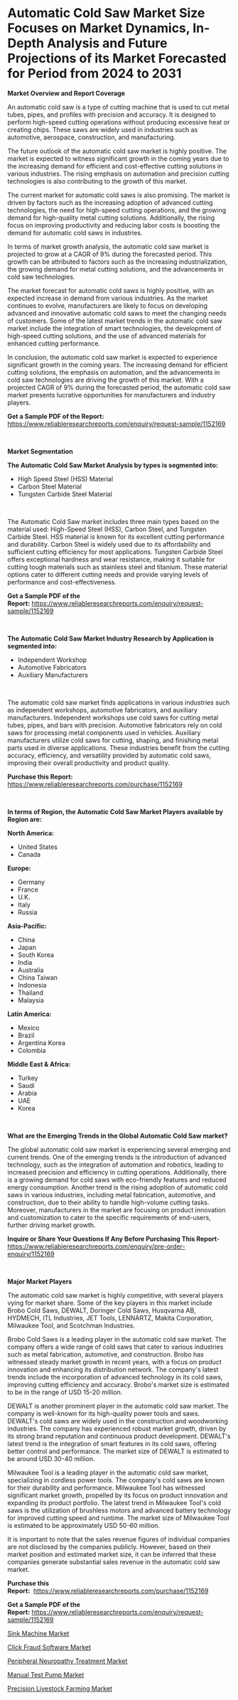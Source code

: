 <p><h1>Automatic Cold Saw Market Size Focuses on Market Dynamics, In-Depth Analysis and Future Projections of its Market Forecasted for Period from 2024 to 2031</h1></p><p><strong>Market Overview and Report Coverage</strong></p>
<p><p>An automatic cold saw is a type of cutting machine that is used to cut metal tubes, pipes, and profiles with precision and accuracy. It is designed to perform high-speed cutting operations without producing excessive heat or creating chips. These saws are widely used in industries such as automotive, aerospace, construction, and manufacturing.</p><p>The future outlook of the automatic cold saw market is highly positive. The market is expected to witness significant growth in the coming years due to the increasing demand for efficient and cost-effective cutting solutions in various industries. The rising emphasis on automation and precision cutting technologies is also contributing to the growth of this market.</p><p>The current market for automatic cold saws is also promising. The market is driven by factors such as the increasing adoption of advanced cutting technologies, the need for high-speed cutting operations, and the growing demand for high-quality metal cutting solutions. Additionally, the rising focus on improving productivity and reducing labor costs is boosting the demand for automatic cold saws in industries.</p><p>In terms of market growth analysis, the automatic cold saw market is projected to grow at a CAGR of 9% during the forecasted period. This growth can be attributed to factors such as the increasing industrialization, the growing demand for metal cutting solutions, and the advancements in cold saw technologies.</p><p>The market forecast for automatic cold saws is highly positive, with an expected increase in demand from various industries. As the market continues to evolve, manufacturers are likely to focus on developing advanced and innovative automatic cold saws to meet the changing needs of customers. Some of the latest market trends in the automatic cold saw market include the integration of smart technologies, the development of high-speed cutting solutions, and the use of advanced materials for enhanced cutting performance.</p><p>In conclusion, the automatic cold saw market is expected to experience significant growth in the coming years. The increasing demand for efficient cutting solutions, the emphasis on automation, and the advancements in cold saw technologies are driving the growth of this market. With a projected CAGR of 9% during the forecasted period, the automatic cold saw market presents lucrative opportunities for manufacturers and industry players.</p></p>
<p><strong>Get a Sample PDF of the Report:</strong> <a href="https://www.reliableresearchreports.com/enquiry/request-sample/1152169">https://www.reliableresearchreports.com/enquiry/request-sample/1152169</a></p>
<p>&nbsp;</p>
<p><strong>Market Segmentation</strong></p>
<p><strong>The Automatic Cold Saw Market Analysis by types is segmented into:</strong></p>
<p><ul><li>High Speed Steel (HSS) Material</li><li>Carbon Steel Material</li><li>Tungsten Carbide Steel Material</li></ul></p>
<p>&nbsp;</p>
<p><p>The Automatic Cold Saw market includes three main types based on the material used: High-Speed Steel (HSS), Carbon Steel, and Tungsten Carbide Steel. HSS material is known for its excellent cutting performance and durability. Carbon Steel is widely used due to its affordability and sufficient cutting efficiency for most applications. Tungsten Carbide Steel offers exceptional hardness and wear resistance, making it suitable for cutting tough materials such as stainless steel and titanium. These material options cater to different cutting needs and provide varying levels of performance and cost-effectiveness.</p></p>
<p><strong>Get a Sample PDF of the Report:</strong>&nbsp;<a href="https://www.reliableresearchreports.com/enquiry/request-sample/1152169">https://www.reliableresearchreports.com/enquiry/request-sample/1152169</a></p>
<p>&nbsp;</p>
<p><strong>The Automatic Cold Saw Market Industry Research by Application is segmented into:</strong></p>
<p><ul><li>Independent Workshop</li><li>Automotive Fabricators</li><li>Auxiliary Manufacturers</li></ul></p>
<p>&nbsp;</p>
<p><p>The automatic cold saw market finds applications in various industries such as independent workshops, automotive fabricators, and auxiliary manufacturers. Independent workshops use cold saws for cutting metal tubes, pipes, and bars with precision. Automotive fabricators rely on cold saws for processing metal components used in vehicles. Auxiliary manufacturers utilize cold saws for cutting, shaping, and finishing metal parts used in diverse applications. These industries benefit from the cutting accuracy, efficiency, and versatility provided by automatic cold saws, improving their overall productivity and product quality.</p></p>
<p><strong>Purchase this Report:</strong>&nbsp; <a href="https://www.reliableresearchreports.com/purchase/1152169">https://www.reliableresearchreports.com/purchase/1152169</a></p>
<p>&nbsp;</p>
<p><strong>In terms of Region, the Automatic Cold Saw Market Players available by Region are:</strong></p>
<p>
    <p> <strong> North America: </strong>
        <ul>
            <li>United States</li>
            <li>Canada</li>
        </ul>
        </p> 
    <p> <strong> Europe: </strong>
        <ul>
            <li>Germany</li>
            <li>France</li>
            <li>U.K.</li>
            <li>Italy</li>
            <li>Russia</li>
        </ul>
        </p> 
    <p> <strong> Asia-Pacific: </strong>
        <ul>
            <li>China</li>
            <li>Japan</li>
            <li>South Korea</li>
            <li>India</li>
            <li>Australia</li>
            <li>China Taiwan</li>
            <li>Indonesia</li>
            <li>Thailand</li>
            <li>Malaysia</li>
        </ul>
        </p> 
    <p> <strong> Latin America: </strong>
        <ul>
            <li>Mexico</li>
            <li>Brazil</li>
            <li>Argentina Korea</li>
            <li>Colombia</li>
        </ul>
        </p> 
    <p> <strong> Middle East & Africa: </strong>
        <ul>
            <li>Turkey</li>
            <li>Saudi</li>
            <li>Arabia</li>
            <li>UAE</li>
            <li>Korea</li>
        </ul>
    </p>
    </p>
<p>&nbsp;</p>
<p><strong>What are the Emerging Trends in the Global Automatic Cold Saw market?</strong></p>
<p><p>The global automatic cold saw market is experiencing several emerging and current trends. One of the emerging trends is the introduction of advanced technology, such as the integration of automation and robotics, leading to increased precision and efficiency in cutting operations. Additionally, there is a growing demand for cold saws with eco-friendly features and reduced energy consumption. Another trend is the rising adoption of automatic cold saws in various industries, including metal fabrication, automotive, and construction, due to their ability to handle high-volume cutting tasks. Moreover, manufacturers in the market are focusing on product innovation and customization to cater to the specific requirements of end-users, further driving market growth.</p></p>
<p><strong>Inquire or Share Your Questions If Any Before Purchasing This Report</strong>- <a href="https://www.reliableresearchreports.com/enquiry/pre-order-enquiry/1152169">https://www.reliableresearchreports.com/enquiry/pre-order-enquiry/1152169</a></p>
<p>&nbsp;</p>
<p><strong>Major Market Players</strong></p>
<p><p>The automatic cold saw market is highly competitive, with several players vying for market share. Some of the key players in this market include Brobo Cold Saws, DEWALT, Doringer Cold Saws, Husqvarna AB, HYDMECH, ITL Industries, JET Tools, LENNARTZ, Makita Corporation, Milwaukee Tool, and Scotchman Industries.</p><p>Brobo Cold Saws is a leading player in the automatic cold saw market. The company offers a wide range of cold saws that cater to various industries such as metal fabrication, automotive, and construction. Brobo has witnessed steady market growth in recent years, with a focus on product innovation and enhancing its distribution network. The company's latest trends include the incorporation of advanced technology in its cold saws, improving cutting efficiency and accuracy. Brobo's market size is estimated to be in the range of USD 15-20 million.</p><p>DEWALT is another prominent player in the automatic cold saw market. The company is well-known for its high-quality power tools and saws. DEWALT's cold saws are widely used in the construction and woodworking industries. The company has experienced robust market growth, driven by its strong brand reputation and continuous product development. DEWALT's latest trend is the integration of smart features in its cold saws, offering better control and performance. The market size of DEWALT is estimated to be around USD 30-40 million.</p><p>Milwaukee Tool is a leading player in the automatic cold saw market, specializing in cordless power tools. The company's cold saws are known for their durability and performance. Milwaukee Tool has witnessed significant market growth, propelled by its focus on product innovation and expanding its product portfolio. The latest trend in Milwaukee Tool's cold saws is the utilization of brushless motors and advanced battery technology for improved cutting speed and runtime. The market size of Milwaukee Tool is estimated to be approximately USD 50-60 million.</p><p>It is important to note that the sales revenue figures of individual companies are not disclosed by the companies publicly. However, based on their market position and estimated market size, it can be inferred that these companies generate substantial sales revenue in the automatic cold saw market.</p></p>
<p><strong>Purchase this Report:</strong>&nbsp;&nbsp;<a href="https://www.reliableresearchreports.com/purchase/1152169">https://www.reliableresearchreports.com/purchase/1152169</a></p>
<p></p>
<p><strong>Get a Sample PDF of the Report:</strong>&nbsp;<a href="https://www.reliableresearchreports.com/enquiry/request-sample/1152169">https://www.reliableresearchreports.com/enquiry/request-sample/1152169</a></p>
<p><p><a href="https://github.com/CliffMedina6/Market-Research-Report-List-2/blob/main/sink-machine-market.md">Sink Machine Market</a></p><p><a href="https://medium.com/@itzelheller546/click-fraud-software-market-furnishes-information-on-market-share-market-trends-and-market-growth-d0ef40d60213">Click Fraud Software Market</a></p><p><a href="https://medium.com/@itzelheller546/peripheral-neuropathy-treatment-market-trends-and-market-analysis-forecasted-for-period-2023-2030-792edb53f99e">Peripheral Neuropathy Treatment Market</a></p><p><a href="https://github.com/PeterParrish5/Market-Research-Report-List-2/blob/main/manual-test-pump-market.md">Manual Test Pump Market</a></p><p><a href="https://medium.com/@itzelheller546/precision-livestock-farming-market-outlook-industry-overview-and-forecast-2023-to-2030-58c239d6591a">Precision Livestock Farming Market</a></p></p>